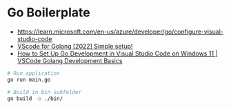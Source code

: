 # Go Boilerplate

- https://learn.microsoft.com/en-us/azure/developer/go/configure-visual-studio-code
- [VScode for Golang [2022] Simple setup!](https://www.youtube.com/watch?v=pvfESSAbbts)
- [How to Set Up Go Development in Visual Studio Code on Windows 11 | VSCode Golang Development Basics](https://www.youtube.com/watch?v=DFiXJKIF2ss)

```bash
# Run application
go run main.go

# Build in bin subfolder
go build -o ./bin/
```